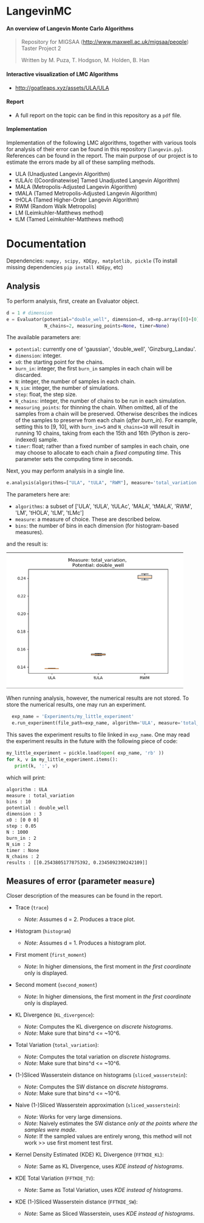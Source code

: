 # LangevinMC

 #### An overview of Langevin Monte Carlo Algorithms
> Repository for MIGSAA (<http://www.maxwell.ac.uk/migsaa/people>) Taster Project 2
>
> Written by M. Puza, T. Hodgson, M. Holden, B. Han

#### Interactive visualization of LMC Algorithms
- <http://goatleaps.xyz/assets/ULA/ULA>

#### Report
- A full report on the topic can be find in this repository as a `pdf` file.

#### Implementation
 Implementation of the following LMC algorithms, together with various tools for
 analysis of their error can be found in this repository (`langevin.py`). References
 can be found in the report. The main purpose of our project is to estimate the errors
 made by all of these sampling methods.

 - ULA (Unadjusted Langevin Algorithm)
 - tULA/c ([Coordinatewise] Tamed Unadjusted Langevin Algorithm)
 - MALA (Metropolis-Adjusted Langevin Algorithm)
 - tMALA (Tamed Metropolis-Adjusted Langevin Algorithm)
 - tHOLA (Tamed Higher-Order Langevin Algorithm)
 - RWM (Random Walk Metropolis)
 - LM (Leimkuhler-Matthews method)
 - tLM (Tamed Leimkuhler-Matthews method)

# Documentation
Dependencies: `numpy, scipy, KDEpy, matplotlib, pickle` (To install missing dependencies `pip install KDEpy`, etc)

## Analysis

To perform analysis, first, create an Evaluator object.

```python
d = 1 # dimension
e = Evaluator(potential="double_well", dimension=d, x0=np.array([0]+[0]*(d-1)), burn_in=2, N=1000, N_sim=2, step=0.05, \
              N_chains=2, measuring_points=None, timer=None)
```

The available parameters are:
  - `potential`: currently one of 'gaussian', 'double_well', 'Ginzburg_Landau'.
  - `dimension`: integer.
  - `x0`: the starting point for the chains.
  - `burn_in`: integer, the first `burn_in` samples in each chain will be discarded.
  - `N`: integer, the number of samples in each chain.
  - `N_sim`: integer, the number of simulations.
  - `step`: float, the step size.
  - `N_chains`: integer, the number of chains to be run in each simulation.
  - `measuring_points`: for thinning the chain. When omitted, all of the samples from a chain will be preserved. Otherwise describes the indices of the samples to preserve from each chain (*after burn_in*). For example, setting this to [9, 10], with `burn_in=5` and `N_chains=10` will result in running 10 chains, taking from each the 15th and 16th (Python is zero-indexed) sample.
  - `timer`: float; rather than a fixed number of samples in each chain, one may choose to allocate to each chain a *fixed computing time*. This parameter sets the computing time in seconds.

Next, you may perform analysis in a single line.

``` python
e.analysis(algorithms=["ULA", "tULA", "RWM"], measure='total_variation', bins=40)
```

The parameters here are:
  - `algorithms`: a subset of ['ULA', 'tULA', 'tULAc', 'MALA', 'tMALA', 'RWM', 'LM', 'tHOLA', 'tLM', 'tLMc']
  - `measure`: a measure of choice. These are described below.
  - `bins`: the number of bins in each dimension (for histogram-based measures).

and the result is:

![](Figures/example_use.png)

When running analysis, however, the numerical results are not stored. To store the numerical results, one may run an experiment.

``` python
  exp_name = 'Experiments/my_little_experiment'
  e.run_experiment(file_path=exp_name, algorithm='ULA', measure='total_variation', bins=10)
```

This saves the experiment results to file linked in `exp_name`. One may read the experiment results in the future with the following piece of code:

``` Python
my_little_experiment = pickle.load(open( exp_name, 'rb' ))
for k, v in my_little_experiment.items():
   print(k, ':', v)
```

which will print:

```
algorithm : ULA
measure : total_variation
bins : 10
potential : double_well
dimension : 3
x0 : [0 0 0]
step : 0.05
N : 1000
burn_in : 2
N_sim : 2
timer : None
N_chains : 2
results : [[0.2543805177875392, 0.2345092390242109]]
 ```

## Measures of error (parameter `measure`)
Closer description of the measures can be found in the report.

- Trace (`trace`)
     - *Note*: Assumes d = 2. Produces a trace plot.


- Histogram (`histogram`)
    - *Note*: Assumes d = 1. Produces a histogram plot.


- First moment (`first_moment`)
  - *Note*: In higher dimensions, the first moment in *the first coordinate* only is displayed.


- Second moment (`second_moment`)
  - *Note*: In higher dimensions, the first moment in *the first coordinate* only is displayed.



- KL Divergence (`KL_divergence`):
     - *Note*: Computes the KL divergence on *discrete histograms*.
     - *Note*: Make sure that bins^d <= ~10^6.


- Total Variation (`total_variation`):
    - *Note*: Computes the total variation on *discrete histograms*.
    - *Note*: Make sure that bins^d <= ~10^6.


- (1-)Sliced Wasserstein distance on histograms (`sliced_wasserstein`):
    - *Note*: Computes the SW distance on *discrete histograms*.
    - *Note*: Make sure that bins^d <= ~10^6.


- Naive (1-)Sliced Wasserstein approximation (`sliced_wasserstein`):
    - *Note*: Works for very large dimensions.
    - *Note*: Naively estimates the SW distance *only at the points where the samples were made*.
    - *Note*: If the sampled values are entirely wrong, this method will not work >> use first moment test first.


- Kernel Density Estimated (KDE) KL Divergence (`FFTKDE_KL`):
    - *Note*: Same as KL Divergence, uses *KDE instead of histograms*.


- KDE Total Variation (`FFTKDE_TV`):
    - *Note*: Same as Total Variation, uses *KDE instead of histograms*.


- KDE (1-)Sliced Wasserstein distance (`FFTKDE_SW`):
    - *Note*: Same as Sliced Wasserstein, uses *KDE instead of histograms*.
